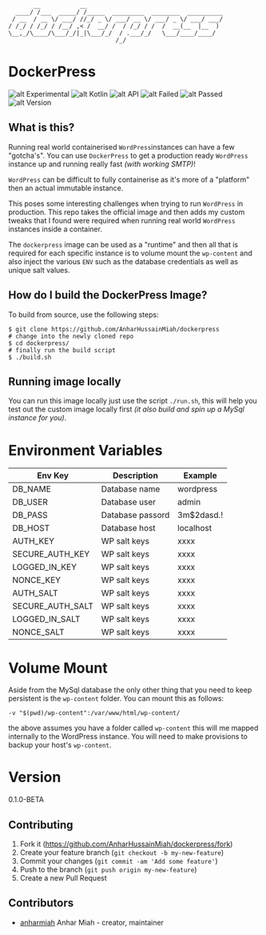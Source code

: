 ```console
       __           __
  ____/ /___  _____/ /_____  _________  ________  __________
 / __  / __ \/ ___/ //_/ _ \/ ___/ __ \/ ___/ _ \/ ___/ ___/
/ /_/ / /_/ / /__/ ,< /  __/ /  / /_/ / /  /  __(__  |__  )
\__,_/\____/\___/_/|_|\___/_/  / .___/_/   \___/____/____/
                              /_/
```

# DockerPress

![alt Experimental](https://img.shields.io/badge/Type-Image-red.svg)
![alt Kotlin](https://img.shields.io/badge/Language-Docker-blue.svg)
![alt API](https://img.shields.io/badge/Architecture-Container-green.svg)
![alt Failed](https://img.shields.io/badge/Failed-👎_0-red.svg)
![alt Passed](https://img.shields.io/badge/Passed-👍_0-green.svg)
![alt Version](https://img.shields.io/badge/version-0.5.0_BETA-blue.svg)

## What is this?

Running real world containerised `WordPress`instances can have a few "gotcha's". You can use `DockerPress` to get a production ready `WordPress` instance up and running really fast _(with working SMTP)_!

`WordPress` can be difficult to fully containerise as it's more of a "platform" then an actual immutable instance.

This poses some interesting challenges when trying to run `WordPress` in production. This repo takes the official image and then adds my custom tweaks that I found were required when running real world `WordPress` instances inside a container.

The `dockerpress` image can be used as a "runtime" and then all that is required for each specific instance is to volume mount the `wp-content` and also inject the various `ENV` such as the database credentials as well as unique salt values.

## How do I build the DockerPress Image?

To build from source, use the following steps:

```console
$ git clone https://github.com/AnharHussainMiah/dockerpress
# change into the newly cloned repo
$ cd dockerpress/
# finally run the build script
$ ./build.sh
```

## Running image locally

You can run this image locally just use the script `./run.sh`, this will help you test out the custom image locally first _(it also build and spin up a MySql instance for you)_.

# Environment Variables

| Env Key          | Description      | Example    |
| ---------------- | ---------------- | ---------- |
| DB_NAME          | Database name    | wordpress  |
| DB_USER          | Database user    | admin      |
| DB_PASS          | Database passord | 3m$2dasd.! |
| DB_HOST          | Database host    | localhost  |
| AUTH_KEY         | WP salt keys     | xxxx       |
| SECURE_AUTH_KEY  | WP salt keys     | xxxx       |
| LOGGED_IN_KEY    | WP salt keys     | xxxx       |
| NONCE_KEY        | WP salt keys     | xxxx       |
| AUTH_SALT        | WP salt keys     | xxxx       |
| SECURE_AUTH_SALT | WP salt keys     | xxxx       |
| LOGGED_IN_SALT   | WP salt keys     | xxxx       |
| NONCE_SALT       | WP salt keys     | xxxx       |

# Volume Mount

Aside from the MySql database the only other thing that you need to keep persistent is the `wp-content` folder. You can mount this as follows:

```console
-v "$(pwd)/wp-content":/var/www/html/wp-content/
```

the above assumes you have a folder called `wp-content` this will me mapped internally to the WordPress instance. You will need to make provisions to backup your host's `wp-content`.

# Version

0.1.0-BETA

## Contributing

1. Fork it (<https://github.com/AnharHussainMiah/dockerpress/fork>)
2. Create your feature branch (`git checkout -b my-new-feature`)
3. Commit your changes (`git commit -am 'Add some feature'`)
4. Push to the branch (`git push origin my-new-feature`)
5. Create a new Pull Request

## Contributors

- [anharmiah](https://github.com/anharhussainmiah) Anhar Miah - creator, maintainer
